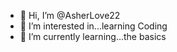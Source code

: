 - 👋 Hi, I’m @AsherLove22
- 👀 I’m interested in...learning Coding
- 🌱 I’m currently learning...the basics

